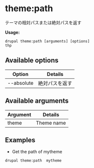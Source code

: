 # theme:path
テーマの相対パスまたは絶対パスを返す

**Usage:**
```
drupal theme:path [arguments] [options]
thp
```

## Available options
Option | Details
-------|-------------
--absolute | 絶対パスを返す

## Available arguments
Argument | Details
---------|-------------
theme | Theme name

## Examples
* Get the path of mytheme
```
drupal theme:path  mytheme
```
